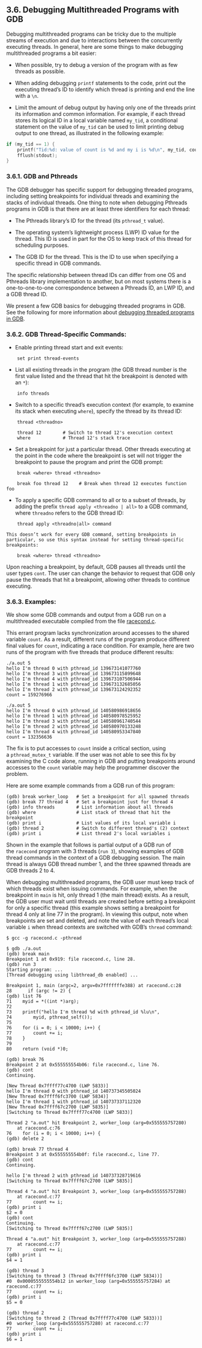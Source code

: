
## 3.6. Debugging Multithreaded Programs with GDB

Debugging multithreaded programs can be tricky due to the multiple streams of execution and due to interactions between the concurrently executing threads. In general, here are some things to make debugging multithreaded programs a bit easier:

- When possible, try to debug a version of the program with as few threads as possible.
    
- When adding debugging `printf` statements to the code, print out the executing thread’s ID to identify which thread is printing and end the line with a `\n`.
    
- Limit the amount of debug output by having only one of the threads print its information and common information. For example, if each thread stores its logical ID in a local variable named `my_tid`, a conditional statement on the value of `my_tid` can be used to limit printing debug output to one thread, as illustrated in the following example:
    

```c
if (my_tid == 1) {
    printf("Tid:%d: value of count is %d and my i is %d\n", my_tid, count, i);
    fflush(stdout);
}
```

### [](https://diveintosystems.org/book/C3-C_debug/gdb_pthreads.html#_gdb_and_pthreads)3.6.1. GDB and Pthreads

The GDB debugger has specific support for debugging threaded programs, including setting breakpoints for individual threads and examining the stacks of individual threads. One thing to note when debugging Pthreads programs in GDB is that there are at least three identifiers for each thread:

- The Pthreads library’s ID for the thread (its `pthread_t` value).
    
- The operating system’s lightweight process (LWP) ID value for the thread. This ID is used in part for the OS to keep track of this thread for scheduling purposes.
    
- The GDB ID for the thread. This is the ID to use when specifying a specific thread in GDB commands.
    

The specific relationship between thread IDs can differ from one OS and Pthreads library implementation to another, but on most systems there is a one-to-one-to-one correspondence between a Pthreads ID, an LWP ID, and a GDB thread ID.

We present a few GDB basics for debugging threaded programs in GDB. See the following for more information about [debugging threaded programs in GDB](http://www.sourceware.org/gdb/current/onlinedocs/gdb/Threads.html#Threads).

### [](https://diveintosystems.org/book/C3-C_debug/gdb_pthreads.html#_gdb_thread_specific_commands)3.6.2. GDB Thread-Specific Commands:

- Enable printing thread start and exit events:
```
    set print thread-events
```

- List all existing threads in the program (the GDB thread number is the first value listed and the thread that hit the breakpoint is denoted with an `*`):

```
    info threads
```

- Switch to a specific thread’s execution context (for example, to examine its stack when executing `where`), specify the thread by its thread ID:

```
    thread <threadno>
    
    thread 12        # Switch to thread 12's execution context
    where            # Thread 12's stack trace
```

- Set a breakpoint for just a particular thread. Other threads executing at the point in the code where the breakpoint is set will not trigger the breakpoint to pause the program and print the GDB prompt:

```
    break <where> thread <threadno>
    
    break foo thread 12    # Break when thread 12 executes function foo
```

- To apply a specific GDB command to all or to a subset of threads, by adding the prefix `thread apply <threadno | all>` to a GDB command, where `threadno` refers to the GDB thread ID:

```
    thread apply <threadno|all> command
```

    This doesn’t work for every GDB command, setting breakpoints in particular, so use this syntax instead for setting thread-specific breakpoints:

```
    break <where> thread <threadno>
```


Upon reaching a breakpoint, by default, GDB pauses all threads until the user types `cont`. The user can change the behavior to request that GDB only pause the threads that hit a breakpoint, allowing other threads to continue executing.

### [](https://diveintosystems.org/book/C3-C_debug/gdb_pthreads.html#_examples)3.6.3. Examples:

We show some GDB commands and output from a GDB run on a multithreaded executable compiled from the file [racecond.c](https://diveintosystems.org/book/C3-C_debug/_attachments/racecond.c).

This errant program lacks synchronization around accesses to the shared variable `count`. As a result, different runs of the program produce different final values for `count`, indicating a race condition. For example, here are two runs of the program with five threads that produce different results:

```
./a.out 5
hello I'm thread 0 with pthread_id 139673141077760
hello I'm thread 3 with pthread_id 139673115899648
hello I'm thread 4 with pthread_id 139673107506944
hello I'm thread 1 with pthread_id 139673132685056
hello I'm thread 2 with pthread_id 139673124292352
count = 159276966

./a.out 5
hello I'm thread 0 with pthread_id 140580986918656
hello I'm thread 1 with pthread_id 140580978525952
hello I'm thread 3 with pthread_id 140580961740544
hello I'm thread 2 with pthread_id 140580970133248
hello I'm thread 4 with pthread_id 140580953347840
count = 132356636
```

The fix is to put accesses to `count` inside a critical section, using a `pthread_mutex_t` variable. If the user was not able to see this fix by examining the C code alone, running in GDB and putting breakpoints around accesses to the `count` variable may help the programmer discover the problem.

Here are some example commands from a GDB run of this program:

```
(gdb) break worker_loop   # Set a breakpoint for all spawned threads
(gdb) break 77 thread 4   # Set a breakpoint just for thread 4
(gdb) info threads        # List information about all threads
(gdb) where               # List stack of thread that hit the breakpoint
(gdb) print i             # List values of its local variable i
(gdb) thread 2            # Switch to different thread's (2) context
(gdb) print i             # List thread 2's local variables i
```

Shown in the example that follows is partial output of a GDB run of the `racecond` program with 3 threads (`run 3`), showing examples of GDB thread commands in the context of a GDB debugging session. The main thread is always GDB thread number 1, and the three spawned threads are GDB threads 2 to 4.

When debugging multithreaded programs, the GDB user must keep track of which threads exist when issuing commands. For example, when the breakpoint in `main` is hit, only thread 1 (the main thread) exists. As a result, the GDB user must wait until threads are created before setting a breakpoint for only a specific thread (this example shows setting a breakpoint for thread 4 only at line 77 in the program). In viewing this output, note when breakpoints are set and deleted, and note the value of each thread’s local variable `i` when thread contexts are switched with GDB’s `thread` command:

```
$ gcc -g racecond.c -pthread

$ gdb ./a.out
(gdb) break main
Breakpoint 1 at 0x919: file racecond.c, line 28.
(gdb) run 3
Starting program: ...
[Thread debugging using libthread_db enabled] ...

Breakpoint 1, main (argc=2, argv=0x7fffffffe388) at racecond.c:28
28	    if (argc != 2) {
(gdb) list 76
71	  myid = *((int *)arg);
72
73	  printf("hello I'm thread %d with pthread_id %lu\n",
74	      myid, pthread_self());
75
76	  for (i = 0; i < 10000; i++) {
77	      count += i;
78	  }
79
80	  return (void *)0;

(gdb) break 76
Breakpoint 2 at 0x555555554b06: file racecond.c, line 76.
(gdb) cont
Continuing.

[New Thread 0x7ffff77c4700 (LWP 5833)]
hello I'm thread 0 with pthread_id 140737345505024
[New Thread 0x7ffff6fc3700 (LWP 5834)]
hello I'm thread 1 with pthread_id 140737337112320
[New Thread 0x7ffff67c2700 (LWP 5835)]
[Switching to Thread 0x7ffff77c4700 (LWP 5833)]

Thread 2 "a.out" hit Breakpoint 2, worker_loop (arg=0x555555757280)
    at racecond.c:76
76	  for (i = 0; i < 10000; i++) {
(gdb) delete 2

(gdb) break 77 thread 4
Breakpoint 3 at 0x555555554b0f: file racecond.c, line 77.
(gdb) cont
Continuing.

hello I'm thread 2 with pthread_id 140737328719616
[Switching to Thread 0x7ffff67c2700 (LWP 5835)]

Thread 4 "a.out" hit Breakpoint 3, worker_loop (arg=0x555555757288)
    at racecond.c:77
77	      count += i;
(gdb) print i
$2 = 0
(gdb) cont
Continuing.
[Switching to Thread 0x7ffff67c2700 (LWP 5835)]

Thread 4 "a.out" hit Breakpoint 3, worker_loop (arg=0x555555757288)
    at racecond.c:77
77	      count += i;
(gdb) print i
$4 = 1

(gdb) thread 3
[Switching to thread 3 (Thread 0x7ffff6fc3700 (LWP 5834))]
#0  0x0000555555554b12 in worker_loop (arg=0x555555757284) at racecond.c:77
77	      count += i;
(gdb) print i
$5 = 0

(gdb) thread 2
[Switching to thread 2 (Thread 0x7ffff77c4700 (LWP 5833))]
#0  worker_loop (arg=0x555555757280) at racecond.c:77
77	      count += i;
(gdb) print i
$6 = 1
```
